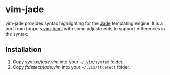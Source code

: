 vim-jade
===

vim-jade provides syntax highlighting for the [Jade][jade] templating engine. It
is a port from tpope's [vim-haml][vh] with some adjustments to support
differences in the syntax.

Installation
---

1. Copy *syntax/jade.vim* into your `~/.vim/syntax` folder.
2. Copy *ftdetect/jade.vim* into your `~/.vim/ftdetect` folder.


[jade]: https://github.com/visionmedia/jade
[vh]: https://github.com/tpope/vim-haml
